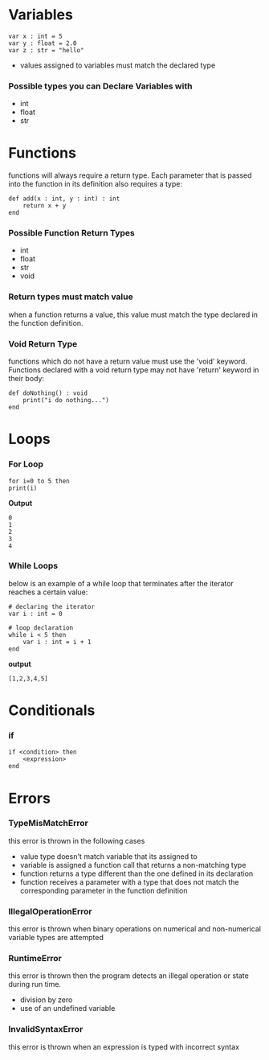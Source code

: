 # Variables

```
var x : int = 5 
var y : float = 2.0 
var z : str = "hello"
```
- values assigned to variables must match the declared type 
### Possible types you can Declare Variables with  
- int
- float
- str 
# Functions 
functions will always require a return type. Each parameter that is passed into the function in its definition also requires a type:

```
def add(x : int, y : int) : int
	return x + y
end 
```
### Possible Function Return Types 
- int 
- float
- str
- void 

### Return types must match value
when a function returns a value, this value must match the type declared in the function definition. 

### Void Return Type 
functions which do not have a return value must use the 'void' keyword. Functions declared with a void return type may not have 'return' keyword in their body:
```
def doNothing() : void
	print("i do nothing...")
end 
```

# Loops

### For Loop
```
for i=0 to 5 then 
print(i)
```

**Output**
```
0
1
2
3
4
```

### While Loops 
below is an example of a while loop that terminates after the iterator reaches a certain value: 
```
# declaring the iterator 
var i : int = 0

# loop declaration 
while i < 5 then 
	var i : int = i + 1
end 
```

**output**
```
[1,2,3,4,5]
```

# Conditionals 

### if 
```
if <condition> then 
	<expression> 
end 
```

# Errors

### TypeMisMatchError 
this error is thrown in the following cases
- value type doesn't match variable that its assigned to 
- variable is assigned a function call that returns a non-matching type 
- function returns a type different than the one defined in its declaration 
- function receives a parameter with a type that does not match the corresponding parameter in the function definition

### IllegalOperationError 
this error is thrown when binary operations on numerical and non-numerical variable types are attempted 

### RuntimeError 
this error is thrown then the program detects an illegal operation or state during run time. 
- division by zero
- use of an undefined variable 

### InvalidSyntaxError 
this error is thrown when an expression is typed with incorrect syntax 
